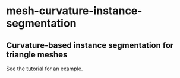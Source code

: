 # mesh-curvature-instance-segmentation

## Curvature-based instance segmentation for triangle meshes

See the [tutorial](tutorial.ipynb) for an example.

